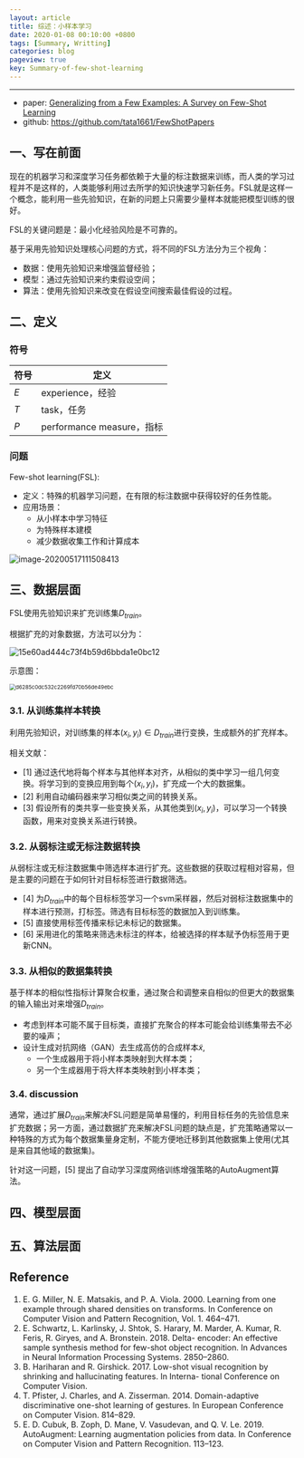 ```yaml
---
layout: article
title: 综述：小样本学习
date: 2020-01-08 00:10:00 +0800
tags: [Summary, Writting]
categories: blog
pageview: true
key: Summary-of-few-shot-learning
---
```


------

- paper: [Generalizing from a Few Examples: A Survey on Few-Shot Learning](https://arxiv.org/abs/1904.05046)
- github: https://github.com/tata1661/FewShotPapers



## 一、写在前面

现在的机器学习和深度学习任务都依赖于大量的标注数据来训练，而人类的学习过程并不是这样的，人类能够利用过去所学的知识快速学习新任务。FSL就是这样一个概念，能利用一些先验知识，在新的问题上只需要少量样本就能把模型训练的很好。

FSL的关键问题是：最小化经验风险是不可靠的。

基于采用先验知识处理核心问题的方式，将不同的FSL方法分为三个视角：

- 数据：使用先验知识来增强监督经验；
- 模型：通过先验知识来约束假设空间；
- 算法：使用先验知识来改变在假设空间搜索最佳假设的过程。



## 二、定义

### 符号

| 符号 | 定义                      |
| ---- | ------------------------- |
| $E$  | experience，经验          |
| $T$  | task，任务                |
| $P$  | performance measure，指标 |

### 问题

Few-shot learning(FSL):

- 定义：特殊的机器学习问题，在有限的标注数据中获得较好的任务性能。 
- 应用场景：
  - 从小样本中学习特征
  - 为特殊样本建模
  - 减少数据收集工作和计算成本

![image-20200517111508413](C:\Users\jjzhou\AppData\Roaming\Typora\typora-user-images\image-20200517111508413.png)



## 三、数据层面

FSL使用先验知识来扩充训练集$D_{train}$。 

根据扩充的对象数据，方法可以分为：

![15e60ad444c73f4b59d6bbda1e0bc12](F:\blog\jjzhou012.github.io\images\15e60ad444c73f4b59d6bbda1e0bc12.png)

示意图：

<img src="F:\blog\jjzhou012.github.io\images\d6285c0dc532c2269fd70b56de49ebc.png" alt="d6285c0dc532c2269fd70b56de49ebc" style="zoom: 67%;" />



### 3.1. 从训练集样本转换

利用先验知识，对训练集的样本$(x_i,y_i)\in D_{train}$进行变换，生成额外的扩充样本。

相关文献：

- [1] 通过迭代地将每个样本与其他样本对齐，从相似的类中学习一组几何变换。将学习到的变换应用到每个$(x_i,y_i)$，扩充成一个大的数据集。
- [2] 利用自动编码器来学习相似类之间的转换关系。
- [3] 假设所有的类共享一些变换关系，从其他类到$(x_i,y_i)$，可以学习一个转换函数，用来对变换关系进行转换。

### 3.2. 从弱标注或无标注数据转换

从弱标注或无标注数据集中筛选样本进行扩充。这些数据的获取过程相对容易，但是主要的问题在于如何针对目标标签进行数据筛选。

- [4] 为$D_{train}$中的每个目标标签学习一个svm采样器，然后对弱标注数据集中的样本进行预测，打标签。筛选有目标标签的数据加入到训练集。
- [5] 直接使用标签传播来标记未标记的数据集。
- [6] 采用进化的策略来筛选未标注的样本，给被选择的样本赋予伪标签用于更新CNN。

### 3.3. 从相似的数据集转换

基于样本的相似性指标计算聚合权重，通过聚合和调整来自相似的但更大的数据集的输入输出对来增强$D_{train}$。

- 考虑到样本可能不属于目标类，直接扩充聚合的样本可能会给训练集带去不必要的噪声；
- 设计生成对抗网络（GAN）去生成高仿的合成样本$\tilde x$,
  - 一个生成器用于将小样本类映射到大样本类；
  - 另一个生成器用于将大样本类映射到小样本类；

### 3.4. discussion

通常，通过扩展$D_{train}$来解决FSL问题是简单易懂的，利用目标任务的先验信息来扩充数据；另一方面，通过数据扩充来解决FSL问题的缺点是，扩充策略通常以一种特殊的方式为每个数据集量身定制，不能方便地迁移到其他数据集上使用(尤其是来自其他域的数据集)。

针对这一问题，[5] 提出了自动学习深度网络训练增强策略的AutoAugment算法。



## 四、模型层面

## 五、算法层面





## Reference

1. E. G. Miller, N. E. Matsakis, and P. A. Viola. 2000. Learning from one example through shared densities on transforms. In Conference on Computer Vision and Pattern Recognition, Vol. 1. 464–471.
2. E. Schwartz, L. Karlinsky, J. Shtok, S. Harary, M. Marder, A. Kumar, R. Feris, R. Giryes, and A. Bronstein. 2018. Delta- encoder: An effective sample synthesis method for few-shot object recognition. In Advances in Neural Information Processing Systems. 2850–2860.
3. B. Hariharan and R. Girshick. 2017. Low-shot visual recognition by shrinking and hallucinating features. In Interna- tional Conference on Computer Vision.
4. T. Pfister, J. Charles, and A. Zisserman. 2014. Domain-adaptive discriminative one-shot learning of gestures. In European Conference on Computer Vision. 814–829.
5. E. D. Cubuk, B. Zoph, D. Mane, V. Vasudevan, and Q. V. Le. 2019. AutoAugment: Learning augmentation policies from data. In Conference on Computer Vision and Pattern Recognition. 113–123.

